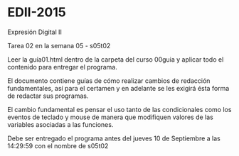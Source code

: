 # EDII-2015
Expresión Digital II

Tarea 02 en la semana 05 - s05t02

Leer la guía01.html dentro de la carpeta del curso 00guia y aplicar todo el contenido para entregar el programa.

El documento contiene guías de cómo realizar cambios de redacción fundamentales, así para el certamen y en adelante se les exigirá ésta forma de redactar sus programas.

El cambio fundamental es pensar el uso tanto de las condicionales como los eventos de teclado y mouse de manera que modifiquen valores de las variables asociadas a las funciones.

Debe ser entregado el programa antes del jueves 10 de Septiembre a las 14:29:59 con el nombre de s05t02